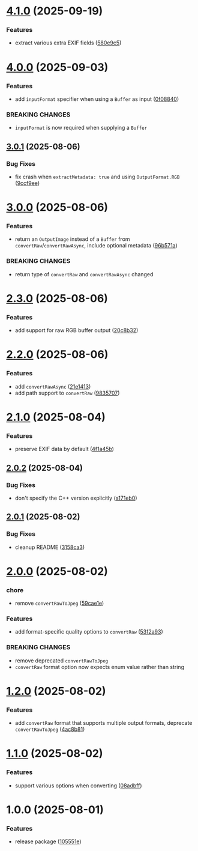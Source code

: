 # [4.1.0](https://github.com/rossng/coreimage-raw-convert/compare/v4.0.0...v4.1.0) (2025-09-19)


### Features

* extract various extra EXIF fields ([580e9c5](https://github.com/rossng/coreimage-raw-convert/commit/580e9c5cbcc1b09a91932a798eb43052d4744787))

# [4.0.0](https://github.com/rossng/coreimage-raw-convert/compare/v3.0.1...v4.0.0) (2025-09-03)


### Features

* add `inputFormat` specifier when using a `Buffer` as input ([0f08840](https://github.com/rossng/coreimage-raw-convert/commit/0f088400f9e26becf7ab3bc17bfd46c377d68e90))


### BREAKING CHANGES

* `inputFormat` is now required when supplying a `Buffer`

## [3.0.1](https://github.com/rossng/coreimage-raw-convert/compare/v3.0.0...v3.0.1) (2025-08-06)


### Bug Fixes

* fix crash when `extractMetadata: true` and using `OutputFormat.RGB` ([9ccf9ee](https://github.com/rossng/coreimage-raw-convert/commit/9ccf9ee05a955e94031d3e028c6f1b747135825f))

# [3.0.0](https://github.com/rossng/coreimage-raw-convert/compare/v2.3.0...v3.0.0) (2025-08-06)


### Features

* return an `OutputImage` instead of a `Buffer` from `convertRaw`/`convertRawAsync`, include optional metadata ([96b571a](https://github.com/rossng/coreimage-raw-convert/commit/96b571a052cf3dfcf66e22e7cef0a8ac9eda7095))


### BREAKING CHANGES

* return type of `convertRaw` and `convertRawAsync` changed

# [2.3.0](https://github.com/rossng/coreimage-raw-convert/compare/v2.2.0...v2.3.0) (2025-08-06)


### Features

* add support for raw RGB buffer output ([20c8b32](https://github.com/rossng/coreimage-raw-convert/commit/20c8b32970733430d1bd1feb50d61e8691d9e5de))

# [2.2.0](https://github.com/rossng/coreimage-raw-convert/compare/v2.1.0...v2.2.0) (2025-08-06)


### Features

* add `convertRawAsync` ([21e1413](https://github.com/rossng/coreimage-raw-convert/commit/21e1413c6554be6112dda4d2d283ce213cd93f6f))
* add path support to `convertRaw` ([9835707](https://github.com/rossng/coreimage-raw-convert/commit/9835707842b968d3cf601ea1be6224400776d0f5))

# [2.1.0](https://github.com/rossng/coreimage-raw-convert/compare/v2.0.2...v2.1.0) (2025-08-04)


### Features

* preserve EXIF data by default ([4f1a45b](https://github.com/rossng/coreimage-raw-convert/commit/4f1a45beb32730d50020ec6695c1f7c2c4a7370a))

## [2.0.2](https://github.com/rossng/coreimage-raw-convert/compare/v2.0.1...v2.0.2) (2025-08-04)


### Bug Fixes

* don't specify the C++ version explicitly ([a171eb0](https://github.com/rossng/coreimage-raw-convert/commit/a171eb0a82e93ef66489a46d3b5844a55aee0302))

## [2.0.1](https://github.com/rossng/coreimage-raw-convert/compare/v2.0.0...v2.0.1) (2025-08-02)


### Bug Fixes

* cleanup README ([3158ca3](https://github.com/rossng/coreimage-raw-convert/commit/3158ca3b1088a80b135db47e3090b6552a8328c1))

# [2.0.0](https://github.com/rossng/coreimage-raw-convert/compare/v1.2.0...v2.0.0) (2025-08-02)


### chore

* remove `convertRawToJpeg` ([59cae1e](https://github.com/rossng/coreimage-raw-convert/commit/59cae1e4d998b85349a84e59a1e2040847b54723))


### Features

* add format-specific quality options to `convertRaw` ([53f2a93](https://github.com/rossng/coreimage-raw-convert/commit/53f2a933744227c946f36cd8d9a832d42745a4e2))


### BREAKING CHANGES

* remove deprecated `convertRawToJpeg`
* `convertRaw` format option now expects enum value rather than string

# [1.2.0](https://github.com/rossng/coreimage-raw-convert/compare/v1.1.0...v1.2.0) (2025-08-02)


### Features

* add `convertRaw` format that supports multiple output formats, deprecate `convertRawToJpeg` ([4ac8b81](https://github.com/rossng/coreimage-raw-convert/commit/4ac8b8150799a3b58ef72a3f71f23765ba09457e))

# [1.1.0](https://github.com/rossng/coreimage-raw-convert/compare/v1.0.0...v1.1.0) (2025-08-02)


### Features

* support various options when converting ([08adbff](https://github.com/rossng/coreimage-raw-convert/commit/08adbff19df5db494732add81b045f1fc6a444a1))

# 1.0.0 (2025-08-01)


### Features

* release package ([105551e](https://github.com/rossng/coreimage-raw-convert/commit/105551efcf6d66682d571844fa4bb1f3f9742e25))
